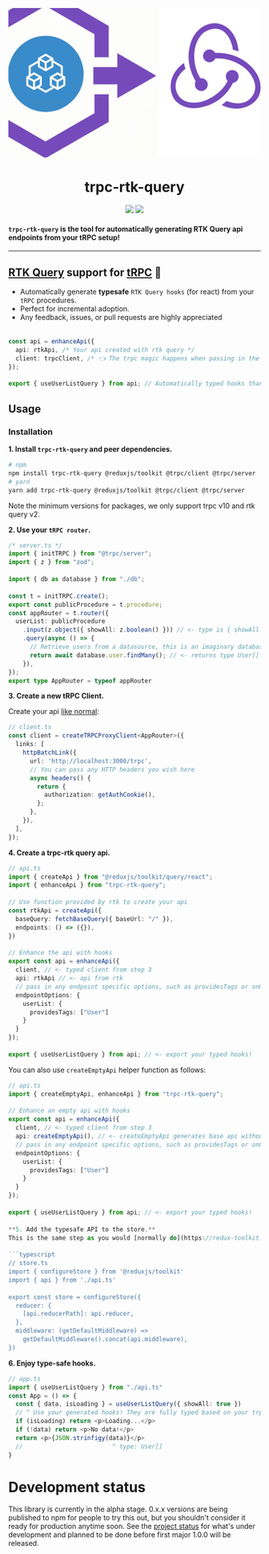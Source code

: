 ![trpc-rtk-query](assets/logo.png)

<div align="center">
  <h1>trpc-rtk-query</h1>
  <a href="https://www.npmjs.com/package/trpc-rtk-query"><img src="https://img.shields.io/npm/v/trpc-rtk-query.svg?style=flat&color=brightgreen" target="_blank" /></a>
  <a href="./LICENSE"><img src="https://img.shields.io/badge/license-MIT-black" /></a>
  <br />
</div>

#### `trpc-rtk-query` is the tool for automatically generating RTK Query api endpoints from your tRPC setup!


---

## **[RTK Query](https://redux-toolkit.js.org/rtk-query/overview) support for [tRPC](https://trpc.io/)** 🧩

- Automatically generate **typesafe** `RTK Query hooks` (for react) from your `tRPC` procedures.
- Perfect for incremental adoption.
- Any feedback, issues, or pull requests are highly appreciated

```typescript

const api = enhanceApi({
  api: rtkApi, /* Your api created with rtk query */
  client: trpcClient, /* 👈 The trpc magic happens when passing in the typed client ✨ */
});

export { useUserListQuery } from api; // Automatically typed hooks thanks to the power of tRPC + RTK!
```

## Usage

### Installation

**1. Install `trpc-rtk-query` and peer dependencies.**

```bash
# npm
npm install trpc-rtk-query @reduxjs/toolkit @trpc/client @trpc/server
# yarn
yarn add trpc-rtk-query @reduxjs/toolkit @trpc/client @trpc/server
```

Note the minimum versions for packages, we only support trpc v10 and rtk query v2.

**2. Use your `tRPC router`.**

```typescript
/* server.ts */
import { initTRPC } from "@trpc/server";
import { z } from "zod";

import { db as database } from "./db";

const t = initTRPC.create();
export const publicProcedure = t.procedure;
const appRouter = t.router({
  userList: publicProcedure
    .input(z.object({ showAll: z.boolean() })) // <- type is { showAll: boolean }
    .query(async () => {
      // Retrieve users from a datasource, this is an imaginary database
      return await database.user.findMany(); // <- returns type User[]
    }),
});
export type AppRouter = typeof appRouter
```

**3. Create a new tRPC Client.**

Create your api [like normal](https://trpc.io/docs/client/vanilla):

```typescript
// client.ts
const client = createTRPCProxyClient<AppRouter>({
  links: [
    httpBatchLink({
      url: 'http://localhost:3000/trpc',
      // You can pass any HTTP headers you wish here
      async headers() {
        return {
          authorization: getAuthCookie(),
        };
      },
    }),
  ],
});

```

**4. Create a trpc-rtk query api.**

```typescript
// api.ts
import { createApi } from "@reduxjs/toolkit/query/react";
import { enhanceApi } from "trpc-rtk-query";

// Use function provided by rtk to create your api
const rtkApi = createApi({
  baseQuery: fetchBaseQuery({ baseUrl: "/" }),
  endpoints: () => ({}),
})

// Enhance the api with hooks
export const api = enhanceApi({
  client, // <- typed client from step 3
  api: rtkApi // <- api from rtk
  // pass in any endpoint specific options, such as providesTags or onQueryStarted for optimistic updates
  endpointOptions: {
    userList: {
      providesTags: ["User"]
    }
  }
});

export { useUserListQuery } from api; // <- export your typed hooks!
```

You can also use `createEmptyApi` helper function as follows:

```typescript
// api.ts
import { createEmptyApi, enhanceApi } from "trpc-rtk-query";

// Enhance an empty api with hooks
export const api = enhanceApi({
  client, // <- typed client from step 3
  api: createEmptyApi(), // <- createEmptyApi generates base api without any endpoints.
  // pass in any endpoint specific options, such as providesTags or onQueryStarted for optimistic updates
  endpointOptions: {
    userList: {
      providesTags: ["User"]
    }
  }
});

export { useUserListQuery } from api; // <- export your typed hooks!

**5. Add the typesafe API to the store.**
This is the same step as you would [normally do](https://redux-toolkit.js.org/rtk-query/overview).

```typescript
// store.ts
import { configureStore } from '@reduxjs/toolkit'
import { api } from './api.ts'

export const store = configureStore({
  reducer: {
    [api.reducerPath]: api.reducer,
  },
  middleware: (getDefaultMiddleware) =>
    getDefaultMiddleware().concat(api.middleware),
})
```

**6. Enjoy type-safe hooks.**

```typescript
// app.ts
import { useUserListQuery } from "./api.ts"
const App = () => {
  const { data, isLoading } = useUserListQuery({ showAll: true })
  // ^ Use your generated hooks! They are fully typed based on your trpc router.
  if (isLoading) return <p>Loading...</p>
  if (!data) return <p>No data!</p>
  return <p>{JSON.strinfigy(data)}</p>
  //                         ^ type: User[]
}
```

# Development status

This library is currently in the alpha stage. 0.x.x versions are being published to npm for people to try this out, but you shouldn't consider it ready for production anytime soon. See the [project status](https://github.com/users/otahontas/projects/2) for what's under development and planned to be done before first major 1.0.0 will be released.
